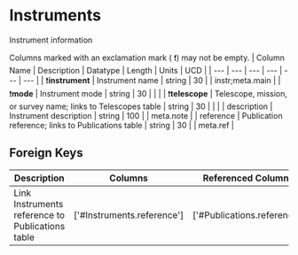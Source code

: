 # Instruments
Instrument information


Columns marked with an exclamation mark ( :exclamation:) may not be empty.
| Column Name | Description | Datatype | Length | Units  | UCD |
| --- | --- | --- | --- | --- | --- |
| :exclamation:**instrument** | Instrument name | string | 30 |  | instr;meta.main  |
| :exclamation:**mode** | Instrument mode | string | 30 |  |   |
| :exclamation:**telescope** | Telescope, mission, or survey name; links to Telescopes table | string | 30 |  |   |
| description | Instrument description | string | 100 |  | meta.note  |
| reference | Publication reference; links to Publications table | string | 30 |  | meta.ref  |

## Foreign Keys
| Description | Columns | Referenced Columns |
| --- | --- | --- |
| Link Instruments reference to Publications table | ['#Instruments.reference'] | ['#Publications.reference'] |

